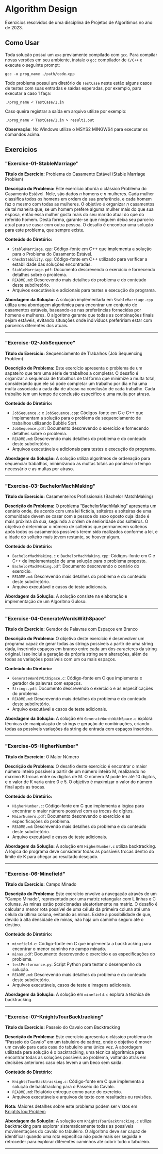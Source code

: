 # Algorithm Design

Exercícios resolvidos de uma disciplina de Projetos de Algoritimos no ano de 2023.

## Como Usar

Toda solução possui um `exe` previamente compilado com `gcc`. Para compilar novas versões em seu ambiente, instale o `gcc` compilador de `C/C++` e execute o seguinte prompt:

```shell
gcc -o prog_name ./path/code.cpp
```

Todo problema possui um diretório de `TestCase` neste estão alguns casos de testes com suas entradas e saídas esperadas, por exemplo, para executar a caso 1 faça:

```shell
./prog_name < TestCase/1.in
```

Caso queira registrar a saída em arquivo utilize por exemplo:

```shell
./prog_name < TestCase/1.in > result1.out
```

**Observação**:
No Windows utilize o MSYS2 MINGW64 para executar os comandos acima.


## Exercícios

### "Exercise-01-StableMarriage"

**Título do Exercício:** Problema do Casamento Estável (Stable Marriage Problem)

**Descrição do Problema:**
Este exercício aborda o clássico Problema do Casamento Estável. Nele, são dados $n$ homens e $n$ mulheres. Cada mulher classifica todos os homens em ordem de sua preferência, e cada homem faz o mesmo com todas as mulheres. O objetivo é organizar $n$ casamentos de tal maneira que, se um homem prefere alguma mulher mais do que sua esposa, então essa mulher gosta mais do seu marido atual do que do referido homem. Desta forma, garante-se que ninguém deixa seu parceiro atual para se casar com outra pessoa. O desafio é encontrar uma solução para este problema, que sempre existe.

**Conteúdo do Diretório:**
- `StableMarriage.cpp`: Código-fonte em C++ que implementa a solução para o Problema do Casamento Estável.
- `CheckStability.cpp`: Código-fonte em C++ utilizado para verificar a estabilidade das soluções encontradas.
- `StableMarriage.pdf`: Documento descrevendo o exercício e fornecendo detalhes sobre o problema.
- `README.md`: Descrevendo mais detalhes do problema e do conteúdo deste subdiretório.
- Arquivos executáveis e adicionais para testes e execução do programa.

**Abordagem da Solução:**
A solução implementada em `StableMarriage.cpp` utiliza uma abordagem algorítmica para encontrar um conjunto de casamentos estáveis, baseando-se nas preferências fornecidas por homens e mulheres. O algoritmo garante que todas as combinações finais sejam estáveis, evitando situações onde indivíduos prefeririam estar com parceiros diferentes dos atuais.

---

### "Exercise-02-JobSequence"

**Título do Exercício:** Sequenciamento de Trabalhos (Job Sequencing Problem)

**Descrição do Problema:**
Este exercício apresenta o problema de um sapateiro que tem uma série de trabalhos a completar. O desafio é organizar a sequência de trabalhos de tal forma que minimize a multa total, considerando que ele só pode completar um trabalho por dia e há uma multa associada a cada dia de atraso na conclusão de cada trabalho. Cada trabalho tem um tempo de conclusão específico e uma multa por atraso.

**Conteúdo do Diretório:**
- `JobSequence.c` e `JobSequence.cpp`: Códigos-fonte em C e C++ que implementam a solução para o problema de sequenciamento de trabalhos utilizando Bubble Sort.
- `JobSequence.pdf`: Documento descrevendo o exercício e fornecendo detalhes sobre o problema.
- `README.md`: Descrevendo mais detalhes do problema e do conteúdo deste subdiretório.
- Arquivos executáveis e adicionais para testes e execução do programa.

**Abordagem da Solução:**
A solução utiliza algoritmos de ordenação para sequenciar trabalhos, minimizando as multas totais ao ponderar o tempo necessário e as multas por atraso.

---

### "Exercise-03-BachelorMachMaking"

**Título do Exercício:** Casamenteiros Profissionais (Bachelor MatchMaking)

**Descrição do Problema:**
O problema "BachelorMachMaking" apresenta um cenário onde, de acordo com uma lei fictícia, solteiros e solteiras de uma comunidade devem se casar com a pessoa do sexo oposto cuja idade é mais próxima da sua, seguindo a ordem de senioridade dos solteiros. O objetivo é determinar o número de solteiros que permanecem solteiros após todos os casamentos possíveis terem sido realizados conforme a lei, e a idade do solteiro mais jovem restante, se houver algum.

**Conteúdo do Diretório:**
- `BachelorMachMaking.c` e `BachelorMachMaking.cpp`: Códigos-fonte em C e C++ de implementação de uma solução para o problema proposto.
- `BachelorMachMaking.pdf`: Documento descrevendo o cenário do exercício.
- `README.md`: Descrevendo mais detalhes do problema e do conteúdo deste subdiretório.
- Arquivo executável e casos de teste adicionais.

**Abordagem da Solução:**
A solução consiste na elaboração e implementação de um Algoritmo Guloso.

---

### "Exercise-04-GenerateWordsWithSpace"

**Título do Exercício:** Gerador de Palavras com Espaços em Branco

**Descrição do Problema:**
O objetivo deste exercício é desenvolver um programa capaz de gerar todas as strings possíveis a partir de uma string dada, inserindo espaços em branco entre cada um dos caracteres da string original. Isso inclui a geração da própria string sem alterações, além de todas as variações possíveis com um ou mais espaços.

**Conteúdo do Diretório:**
- `GenerateWordsWithSpace.c`: Código-fonte em C que implementa o gerador de palavras com espaços.
- `Strings.pdf`: Documento descrevendo o exercício e as especificações do problema.
- `README.md`: Descrevendo mais detalhes do problema e do conteúdo deste subdiretório.
- Arquivo executável e casos de teste adicionais.

**Abordagem da Solução:**
A solução em `GenerateWordsWithSpace.c` explora técnicas de manipulação de strings e geração de combinações, criando todas as possíveis variações da string de entrada com espaços inseridos.

---

### "Exercise-05-HigherNumber"

**Título do Exercício:** O Maior Número

**Descrição do Problema:**
O desafio deste exercício é encontrar o maior número inteiro possível a partir de um número inteiro M, realizando no máximo K trocas entre os dígitos de M. O número M pode ter até 10 dígitos, e o valor de K varia entre 0 e 5. O objetivo é maximizar o valor do número final após as trocas.

**Conteúdo do Diretório:**
- `HigherNumber.c`: Código-fonte em C que implementa a lógica para encontrar o maior número possível com as trocas de dígitos.
- `MaiorNumero.pdf`: Documento descrevendo o exercício e as especificações do problema.
- `README.md`: Descrevendo mais detalhes do problema e do conteúdo deste subdiretório.
- Arquivo executável e casos de teste adicionais.

**Abordagem da Solução:**
A solução em `HigherNumber.c` utiliza backtracking. A lógica do programa deve considerar todas as possíveis trocas dentro do limite de K para chegar ao resultado desejado.

---

### "Exercise-06-Minefield"

**Título do Exercício:** Campo Minado

**Descrição do Problema:**
Este exercício envolve a navegação através de um "Campo Minado", representado por uma matriz retangular com L linhas e C colunas. As minas estão posicionadas aleatoriamente na matriz. O desafio é calcular a menor rota possível de uma célula da primeira coluna até uma célula da última coluna, evitando as minas. Existe a possibilidade de que, devido à alta densidade de minas, não haja um caminho seguro até o destino.

**Conteúdo do Diretório:**
- `minefield.c`: Código-fonte em C que implementa a backtracking para encontrar o menor caminho no campo minado.
- `minas.pdf`: Documento descrevendo o exercício e as especificações do problema.
- `testPerformance.py`: Script Python para testar o desempenho da solução.
- `README.md`: Descrevendo mais detalhes do problema e do conteúdo deste subdiretório.
- Arquivos executáveis, casos de teste e imagens adicionais.

**Abordagem da Solução:**
A solução em `minefield.c` explora a técnica de backtracking.

---

### "Exercise-07-KnightsTourBacktracking"

**Título do Exercício:** Passeio do Cavalo com Backtracking

**Descrição do Problema:**
Este exercício apresenta o clássico problema do "Passeio do Cavalo" em um tabuleiro de xadrez, onde o objetivo é mover um cavalo para cada casa do tabuleiro uma única vez. A abordagem utilizada para solução é o backtracking, uma técnica algorítmica para encontrar todas as soluções possíveis ao problema, voltando atrás em decisões anteriores caso elas levem a um beco sem saída.

**Conteúdo do Diretório:**
- `KnightsTourBacktracking.c`: Código-fonte em C que implementa a solução de backtracking para o Passeio do Cavalo.
- `README.md`: Relatório entregue como parte do exercício.
- Arquivos executáveis e arquivos de texto com resultados ou revisões.

**Nota:** Maiores detalhes sobre este problema podem ser vistos em [KnightsTourProblem](https://github.com/JunioCesarFerreira/AlgorithmDesignAnalysis/tree/main/KnightsTourProblem)

**Abordagem da Solução:**
A solução em `KnightsTourBacktracking.c` utiliza backtracking para explorar sistematicamente todas as possíveis movimentações do cavalo no tabuleiro. O algoritmo deve ser capaz de identificar quando uma rota específica não pode mais ser seguida e retroceder para explorar diferentes caminhos até cobrir todo o tabuleiro.

---
